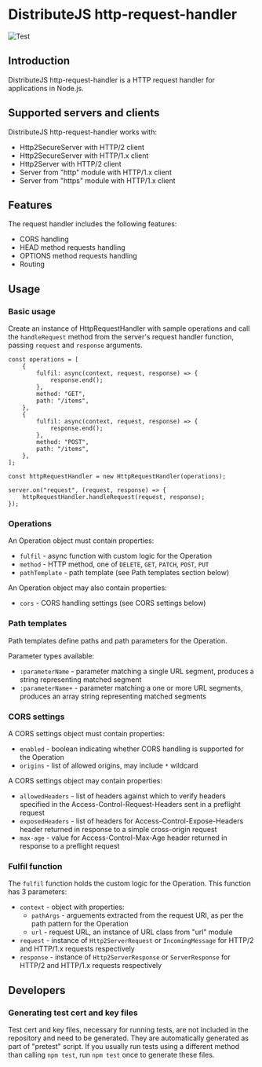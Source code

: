 # DistributeJS http-request-handler
![Test](https://github.com/distributejs/http-request-handler/workflows/Test/badge.svg)

## Introduction
DistributeJS http-request-handler is a HTTP request handler for applications in Node.js.

## Supported servers and clients
DistributeJS http-request-handler works with:
- Http2SecureServer with HTTP/2 client
- Http2SecureServer with HTTP/1.x client
- Http2Server with HTTP/2 client
- Server from "http" module with HTTP/1.x client
- Server from "https" module with HTTP/1.x client

## Features
The request handler includes the following features:
- CORS handling
- HEAD method requests handling
- OPTIONS method requests handling
- Routing

## Usage
### Basic usage
Create an instance of HttpRequestHandler with sample operations and call the `handleRequest` method from the server's request handler function, passing `request` and `response` arguments.

```
const operations = [
    {
        fulfil: async(context, request, response) => {
            response.end();
        },
        method: "GET",
        path: "/items",
    },
    {
        fulfil: async(context, request, response) => {
            response.end();
        },
        method: "POST",
        path: "/items",
    },
];

const httpRequestHandler = new HttpRequestHandler(operations);

server.on("request", (request, response) => {
    httpRequestHandler.handleRequest(request, response);
});
```

### Operations
An Operation object must contain properties:
- `fulfil` - async function with custom logic for the Operation
- `method` - HTTP method, one of `DELETE`, `GET`, `PATCH`, `POST`, `PUT`
- `pathTemplate` - path template (see Path templates section below)

An Operation object may also contain properties:
- `cors` - CORS handling settings (see CORS settings below)

### Path templates
Path templates define paths and path parameters for the Operation.

Parameter types available:
- `:parameterName` - parameter matching a single URL segment, produces a string representing matched segment
- `:parameterName+` - parameter matching a one or more URL segments, produces an array string representing matched segments

### CORS settings
A CORS settings object must contain properties:
- `enabled` - boolean indicating whether CORS handling is supported for the Operation
- `origins` - list of allowed origins, may include `*` wildcard

A CORS settings object may contain properties:
- `allowedHeaders` - list of headers against which to verify headers specified in the Access-Control-Request-Headers sent in a preflight request
- `exposedHeaders` - list of headers for Access-Control-Expose-Headers header returned in response to a simple cross-origin request
- `max-age` - value for Access-Control-Max-Age header returned in response to a preflight request

### Fulfil function
The `fulfil` function holds the custom logic for the Operation. This function has 3 parameters:
- `context` - object with properties:
    - `pathArgs` - arguements extracted from the request URI, as per the path pattern for the Operation
    - `url` - request URL, an instance of URL class from "url" module
- `request` - instance of `Http2ServerRequest` or `IncomingMessage` for HTTP/2 and HTTP/1.x requests respectively
- `response` - instance of `Http2ServerResponse` or `ServerResponse` for HTTP/2 and HTTP/1.x requests respectively


## Developers

### Generating test cert and key files
Test cert and key files, necessary for running tests, are not included in the repository and need to be generated. They are automatically generated as part of "pretest" script. If you usually run tests using a different method than calling ```npm test```, run ```npm test``` once to generate these files.

